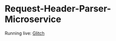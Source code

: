 # Request-Header-Parser-Microservice
Running live: [Glitch](https://request-header-parser-microservice-serpa.glitch.me/)
